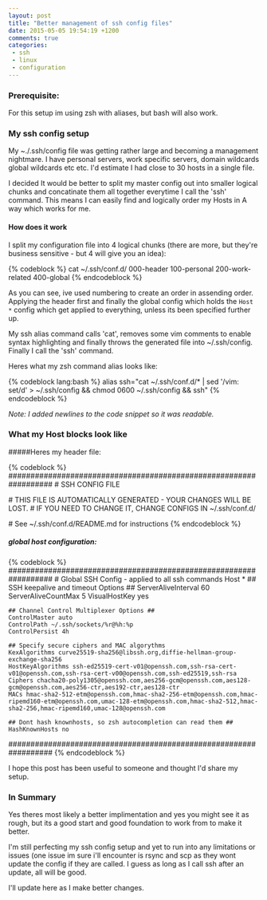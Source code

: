 ```yaml
---
layout: post
title: "Better management of ssh config files"
date: 2015-05-05 19:54:19 +1200
comments: true
categories:
 - ssh
 - linux
 - configuration
---
```


### Prerequisite:
For this setup im using zsh with aliases, but bash will also work.


### My ssh config setup
My ~./.ssh/config file was getting rather large and becoming a management nightmare. I have personal servers, work specific servers, domain wildcards
global wildcards etc etc. I'd estimate I had close to 30 hosts in a single file.

I decided It would be better to split my master config out into smaller logical chunks and concatinate them all together everytime I call the 'ssh' command.
This means I can easily find and logically order my Hosts in A way which works for me.

#### How does it work
I split my configuration file into 4 logical chunks (there are more, but they're business sensitive - but 4 will give you an idea):

{% codeblock %}
cat ~/.ssh/conf.d/
   000-header
   100-personal
   200-work-related
   400-global
{% endcodeblock %}

As you can see, ive used numbering to create an order in assending order. Applying the header first and finally the global config which holds the `Host *` config which get applied to everything, unless its been specified further up.

My ssh alias command calls 'cat', removes some vim comments to enable syntax highlighting and finally throws the generated file into ~/.ssh/config. Finally I call the 'ssh' command.

Heres what my zsh command alias looks like:

{% codeblock lang:bash %}
alias ssh="cat ~/.ssh/conf.d/\* |
  sed '/vim: set/d' > ~/.ssh/config &&
  chmod 0600 ~/.ssh/config && ssh"
{% endcodeblock %}

*Note: I added newlines to the code snippet so it was readable.*

### What my Host blocks look like

#####Heres my header file:

{% codeblock %}
\##################################################################
\# SSH CONFIG FILE

\# THIS FILE IS AUTOMATICALLY GENERATED - YOUR CHANGES WILL BE LOST.
\# IF YOU NEED TO CHANGE IT, CHANGE CONFIGS IN ~/.ssh/conf.d/

\# See ~/.ssh/conf.d/README.md for instructions
{% endcodeblock %}

##### global host configuration:


{% codeblock %}
\##################################################################
\# Global SSH Config - applied to all ssh commands
Host *
    ## SSH keepalive and timeout Options ##
    ServerAliveInterval 60
    ServerAliveCountMax 5
    VisualHostKey yes

    ## Channel Control Multiplexer Options ##
    ControlMaster auto
    ControlPath ~/.ssh/sockets/%r@%h:%p
    ControlPersist 4h

    ## Specify secure ciphers and MAC algorythms
    KexAlgorithms curve25519-sha256@libssh.org,diffie-hellman-group-exchange-sha256
    HostKeyAlgorithms ssh-ed25519-cert-v01@openssh.com,ssh-rsa-cert-v01@openssh.com,ssh-rsa-cert-v00@openssh.com,ssh-ed25519,ssh-rsa
    Ciphers chacha20-poly1305@openssh.com,aes256-gcm@openssh.com,aes128-gcm@openssh.com,aes256-ctr,aes192-ctr,aes128-ctr
    MACs hmac-sha2-512-etm@openssh.com,hmac-sha2-256-etm@openssh.com,hmac-ripemd160-etm@openssh.com,umac-128-etm@openssh.com,hmac-sha2-512,hmac-sha2-256,hmac-ripemd160,umac-128@openssh.com

    ## Dont hash knownhosts, so zsh autocompletion can read them ##
    HashKnownHosts no

##################################################################
{% endcodeblock %}


I hope this post has been useful to someone and thought I'd share my setup.

### In Summary
Yes theres most likely a better implimentation and yes you might see it as rough, but its a good start and good foundation to work from to make it better.

I'm still perfecting my ssh config setup and yet to run into any limitations or issues
(one issue im sure i'll encounter is rsync and scp as they wont update the config if they are called.
I guess as long as I call ssh after an update, all will be good.

I'll update here as I make better changes.
